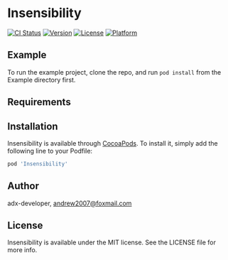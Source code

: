 # Insensibility

[![CI Status](https://img.shields.io/travis/adx-developer/Insensibility.svg?style=flat)](https://travis-ci.org/adx-developer/Insensibility)
[![Version](https://img.shields.io/cocoapods/v/Insensibility.svg?style=flat)](https://cocoapods.org/pods/Insensibility)
[![License](https://img.shields.io/cocoapods/l/Insensibility.svg?style=flat)](https://cocoapods.org/pods/Insensibility)
[![Platform](https://img.shields.io/cocoapods/p/Insensibility.svg?style=flat)](https://cocoapods.org/pods/Insensibility)

## Example

To run the example project, clone the repo, and run `pod install` from the Example directory first.

## Requirements

## Installation

Insensibility is available through [CocoaPods](https://cocoapods.org). To install
it, simply add the following line to your Podfile:

```ruby
pod 'Insensibility'
```

## Author

adx-developer, andrew2007@foxmail.com

## License

Insensibility is available under the MIT license. See the LICENSE file for more info.
